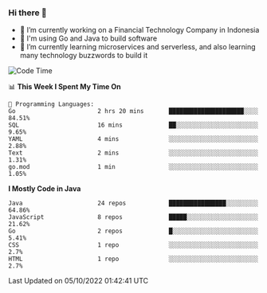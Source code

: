 ### Hi there 👋

<!--
**mazzama/mazzama** is a ✨ _special_ ✨ repository because its `README.md` (this file) appears on your GitHub profile.

Here are some ideas to get you started:

- 🔭 I’m currently working on ...
- 🌱 I’m currently learning ...
- 👯 I’m looking to collaborate on ...
- 🤔 I’m looking for help with ...
- 💬 Ask me about ...
- 📫 How to reach me: ...
- 😄 Pronouns: ...
- ⚡ Fun fact: ...
-->

- 🔭 I’m currently working on a Financial Technology Company in Indonesia
- :gun: I'm using Go and Java to build software
- 🌱 I’m currently learning microservices and serverless, and also learning many technology buzzwords to build it

<!--START_SECTION:waka-->
![Code Time](http://img.shields.io/badge/Code%20Time-2%2C315%20hrs%2012%20mins-blue)

📊 **This Week I Spent My Time On** 

```text
💬 Programming Languages: 
Go                       2 hrs 20 mins       █████████████████████░░░░   84.51% 
SQL                      16 mins             ██░░░░░░░░░░░░░░░░░░░░░░░   9.65% 
YAML                     4 mins              ░░░░░░░░░░░░░░░░░░░░░░░░░   2.88% 
Text                     2 mins              ░░░░░░░░░░░░░░░░░░░░░░░░░   1.31% 
go.mod                   1 min               ░░░░░░░░░░░░░░░░░░░░░░░░░   1.05%

```

**I Mostly Code in Java** 

```text
Java                     24 repos            ████████████████░░░░░░░░░   64.86% 
JavaScript               8 repos             █████░░░░░░░░░░░░░░░░░░░░   21.62% 
Go                       2 repos             █░░░░░░░░░░░░░░░░░░░░░░░░   5.41% 
CSS                      1 repo              ░░░░░░░░░░░░░░░░░░░░░░░░░   2.7% 
HTML                     1 repo              ░░░░░░░░░░░░░░░░░░░░░░░░░   2.7%

```



 Last Updated on 05/10/2022 01:42:41 UTC
<!--END_SECTION:waka-->
